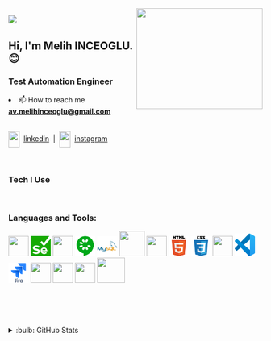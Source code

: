 <img src="https://media1.giphy.com/media/v1.Y2lkPTc5MGI3NjExdG9nOXlsZGpkZXJmc3Y5aTVtd2wzMmRrdHUzYzJ0YTUxanphZzkwZSZlcD12MV9pbnRlcm5hbF9naWZfYnlfaWQmY3Q9Zw/2IudUHdI075HL02Pkk/giphy.gif" align ='right' width ="250" height ="200" />

![](https://komarev.com/ghpvc/?username=MelihInceoglu&color=green)

## Hi, I'm Melih INCEOGLU. :blush:

### Test Automation Engineer


<li><g-emoji class="g-emoji" alias="mailbox" fallback-src="https://github.githubassets.com/images/icons/emoji/unicode/1f4eb.png">📫</g-emoji> How to reach me <strong><a href="mailto:av.melihinceoglu@gmail.com">av.melihinceoglu@gmail.com</a></strong></li>

<br />

<img height="32" width="22" src="https://unpkg.com/simple-icons@v9/icons/linkedin.svg" align= "center"/>&nbsp; [linkedin] &nbsp;|
&nbsp;<img height="32" width="22" src="https://unpkg.com/simple-icons@v9/icons/instagram.svg" align= "center"/>&nbsp; [instagram]

<br />

### Tech I Use

<br />

<h3 align="left">Languages and Tools:</h3>

<code><a href="https://www.java.com/" target="_blank"><img width="40" height="40" src="https://www.pngplay.com/wp-content/uploads/9/Java-PNG-Clipart-Background.png"></a></code>
<code><a href="https://www.selenium.dev/" target="_blank"><img height="40" src="https://raw.githubusercontent.com/github/explore/5b3600551e122a3277c2c5368af2ad5725ffa9a1/topics/selenium/selenium.png"></a></code>
<code><a href="https://testng.org/doc/" target="_blank"><img width="40" height="40" src="https://camo.githubusercontent.com/c2ee76a6a7c7a90255d20239a45e72a3cd9e13e865de3189cb16c473d2e356f0/68747470733a2f2f626c6f67732e70657266696369656e742e636f6d2f66696c65732f323031342f30382f546573744e472e706e67"></a></code>
<code><a href="https://cucumber.io/" target="_blank"><img width="40" height="40" src="https://github.com/devicons/devicon/blob/master/icons/cucumber/cucumber-plain.svg"></a></code>
<code><a href="https://www.mysql.com/" target="_blank"><img width="40" height="40" src="https://raw.githubusercontent.com/devicons/devicon/master/icons/mysql/mysql-original-wordmark.svg"></a></code>
<code><a href="https://www.api.com" target="_blank"><img width="50" height="50" src="https://miro.medium.com/v2/resize:fit:1100/format:webp/0*cS4eMyLAWyQwRU1S.png"></a></code>
<code><a href="https://swagger.io/" target="_blank"><img width="40" height="40" src="https://camo.githubusercontent.com/cd4d6e827e898b9c5ae2b9b2c08371a2fa6518ac4c6cdb04aa570c89a6585e9a/68747470733a2f2f7365656b6c6f676f2e636f6d2f696d616765732f532f737761676765722d6c6f676f2d413439463733424146342d7365656b6c6f676f2e636f6d2e706e67"></a></code>
<code><a href="https://www.w3schools.com/html/" target="_blank"><img width="40" height="40" src="https://raw.githubusercontent.com/github/explore/5b3600551e122a3277c2c5368af2ad5725ffa9a1/topics/html/html.png"></a></code>
<code><a target="_blank"><img width="40" height="40" src="https://raw.githubusercontent.com/devicons/devicon/master/icons/css3/css3-original-wordmark.svg"></a></code>
<code><a href="https://www.jetbrains.com/idea/features/" target="_blank"><img width="40" height="40" src="https://cdn.worldvectorlogo.com/logos/intellij-idea-1.svg"></a></code>
<code><a href="https://code.visualstudio.com/" target="_blank"><img width="40" height="45" src="https://raw.githubusercontent.com/github/explore/80688e429a7d4ef2fca1e82350fe8e3517d3494d/topics/visual-studio-code/visual-studio-code.png"></a></code>
<code><a target="_blank"><img width="40" height="40" src="https://raw.githubusercontent.com/devicons/devicon/master/icons/jira/jira-original-wordmark.svg"></a></code>
<code><a href="https://postman.com" target="_blank"><img width="40" height="40" src="https://www.vectorlogo.zone/logos/getpostman/getpostman-icon.svg"></a></code>
<code><a target="_blank"><img width="40" height="40" src="https://cdn.worldvectorlogo.com/logos/appium.svg"></a></code>
<code><a target="_blank"><img width="40" height="40" src="https://www.vectorlogo.zone/logos/git-scm/git-scm-icon.svg"></a></code>
<code><a href="https://github.com/RanaOzkan" target="_blank"><img width="55" height="50" src="https://www.vectorlogo.zone/logos/github/github-ar21.svg"></a></code>
</p>

<br />
<br />

<br />
<br />

<details>
 <summary>:bulb: GitHub Stats</summary>
<img src ="https://github-readme-stats.vercel.app/api?username=MelihInceoglu&theme=radical">

</deatails>

<br />

<details>
 <summary>:bulb: Most Use Languages</summary>
<img src ="https://github-readme-stats.vercel.app/api/top-langs/?username=MelihInceoglu&layout=compact">

</deatails>

[instagram]: https://www.instagram.com/melihinceoglu_/?next=%2F
[linkedin]: https://www.linkedin.com/in/melihinceoglu/
